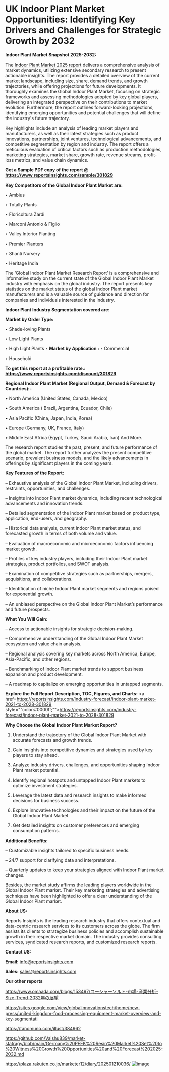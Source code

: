 # UK Indoor Plant Market Opportunities: Identifying Key Drivers and Challenges for Strategic Growth by 2032

<strong>Indoor Plant Market Snapshot 2025-2032:</strong>

The <a href=https://www.reportsinsights.com/sample/301829>Indoor Plant Market 2025 report</a> delivers a comprehensive analysis of market dynamics, utilizing extensive secondary research to present actionable insights. The report provides a detailed overview of the current market landscape, including size, share, demand trends, and growth trajectories, while offering projections for future developments. It thoroughly examines the Global Indoor Plant Market, focusing on strategic frameworks and assessing methodologies adopted by key global players, delivering an integrated perspective on their contributions to market evolution. Furthermore, the report outlines forward-looking projections, identifying emerging opportunities and potential challenges that will define the industry's future trajectory.

Key highlights include an analysis of leading market players and manufacturers, as well as their latest strategies such as product innovations, partnerships, joint ventures, technological advancements, and competitive segmentation by region and industry. The report offers a meticulous evaluation of critical factors such as production methodologies, marketing strategies, market share, growth rate, revenue streams, profit-loss metrics, and value chain dynamics.

<strong>Get a Sample PDF copy of the report @ <a href=https://www.reportsinsights.com/sample/301829 style=color:#0000ff;>https://www.reportsinsights.com/sample/301829</a></strong>

<strong>Key Competitors of the Global Indoor Plant Market are:</strong>

‣ Ambius

‣ Totally Plants

‣ Floricoltura Zardi

‣ Marconi Antonio & Figlio

‣ Valley Interior Planting

‣ Premier Planters

‣ Shanti Nursery

‣ Heritage India

The ‘Global Indoor Plant Market Research Report’ is a comprehensive and informative study on the current state of the Global Indoor Plant Market industry with emphasis on the global industry. The report presents key statistics on the market status of the global Indoor Plant market manufacturers and is a valuable source of guidance and direction for companies and individuals interested in the industry.

<strong>Indoor Plant Industry Segmentation covered are:</strong>

<strong>Market by Order Type: </strong>

‣ Shade-loving Plants

‣ Low Light Plants

‣ High Light Plants
‣ 
<strong>Market by Application :</strong>
‣ Commercial

‣ Household

<strong>To get this report at a profitable rate.: <a href=https://www.reportsinsights.com/discount/301829 style=color:#0000ff;>https://www.reportsinsights.com/discount/301829</a></strong>

<strong>Regional Indoor Plant Market (Regional Output, Demand &amp; Forecast by Countries):-</strong>

• North America (United States, Canada, Mexico)

• South America ( Brazil, Argentina, Ecuador, Chile)

• Asia Pacific (China, Japan, India, Korea)

• Europe (Germany, UK, France, Italy)

• Middle East Africa (Egypt, Turkey, Saudi Arabia, Iran) And More.

The research report studies the past, present, and future performance of the global market. The report further analyzes the present competitive scenario, prevalent business models, and the likely advancements in offerings by significant players in the coming years.

<strong>Key Features of the Report:</strong>

– Exhaustive analysis of the Global Indoor Plant Market, including drivers, restraints, opportunities, and challenges.

– Insights into Indoor Plant market dynamics, including recent technological advancements and innovation trends.

– Detailed segmentation of the Indoor Plant market based on product type, application, end-users, and geography.

– Historical data analysis, current Indoor Plant market status, and forecasted growth in terms of both volume and value.

– Evaluation of macroeconomic and microeconomic factors influencing market growth.

– Profiles of key industry players, including their Indoor Plant market strategies, product portfolios, and SWOT analysis.

– Examination of competitive strategies such as partnerships, mergers, acquisitions, and collaborations.

– Identification of niche Indoor Plant market segments and regions poised for exponential growth.

– An unbiased perspective on the Global Indoor Plant Market’s performance and future prospects.

<strong>What You Will Gain:</strong>

– Access to actionable insights for strategic decision-making.

– Comprehensive understanding of the Global Indoor Plant Market ecosystem and value chain analysis.

– Regional analysis covering key markets across North America, Europe, Asia-Pacific, and other regions.

– Benchmarking of Indoor Plant market trends to support business expansion and product development.

– A roadmap to capitalize on emerging opportunities in untapped segments.

<strong>Explore the Full Report Description, TOC, Figures, and Charts:</strong>
<a href=https://reportsinsights.com/industry-forecast/indoor-plant-market-2021-to-2028-301829 style=""color:#0000ff;"">https://reportsinsights.com/industry-forecast/indoor-plant-market-2021-to-2028-301829</a>

<strong>Why Choose the Global Indoor Plant Market Report?</strong>

1. Understand the trajectory of the Global Indoor Plant Market with accurate forecasts and growth trends.

2. Gain insights into competitive dynamics and strategies used by key players to stay ahead.

3. Analyze industry drivers, challenges, and opportunities shaping Indoor Plant market potential.

4. Identify regional hotspots and untapped Indoor Plant markets to optimize investment strategies.

5. Leverage the latest data and research insights to make informed decisions for business success.

6. Explore innovative technologies and their impact on the future of the Global Indoor Plant Market.

7. Get detailed insights on customer preferences and emerging consumption patterns.

<strong>Additional Benefits:</strong>

– Customizable insights tailored to specific business needs.

– 24/7 support for clarifying data and interpretations.

– Quarterly updates to keep your strategies aligned with Indoor Plant market changes.

Besides, the market study affirms the leading players worldwide in the Global Indoor Plant market. Their key marketing strategies and advertising techniques have been highlighted to offer a clear understanding of the Global Indoor Plant market.

<strong><strong>About US</strong>:</strong>

Reports Insights is the leading research industry that offers contextual and data-centric research services to its customers across the globe. The firm assists its clients to strategize business policies and accomplish sustainable growth in their respective market domain. The industry provides consulting services, syndicated research reports, and customized research reports.

<strong>Contact US:</strong>

<p class=><b>Email:</b> <a href=mailto:info@reportsinsights.com>info@reportsinsights.com</a></p>
<p class=><b>Sales:</b> <a href=mailto:sales@reportsinsights.com>sales@reportsinsights.com</a></p>

<strong>Our other reports</strong>

<a href=https://www.omaada.com/blogs/153497/コーシャーソルト-市場-産業分析-Size-Trend-2032年の展望>https://www.omaada.com/blogs/153497/コーシャーソルト-市場-産業分析-Size-Trend-2032年の展望</a>

<a href=https://sites.google.com/view/globalinnovationstech/home/new-press/united-kingdom-food-processing-equipment-market-overview-and-key-segmentati>https://sites.google.com/view/globalinnovationstech/home/new-press/united-kingdom-food-processing-equipment-market-overview-and-key-segmentati</a>

<a href=https://tanomuno.com/illust/384962>https://tanomuno.com/illust/384962</a>

<a href=https://github.com/Vaishu839/market-statragy/blob/main/Germany%20PEEK%20Resin%20Market%20Set%20to%20Witness%20Growth%20Opportunities%20and%20Forecast%202025-2032.md>https://github.com/Vaishu839/market-statragy/blob/main/Germany%20PEEK%20Resin%20Market%20Set%20to%20Witness%20Growth%20Opportunities%20and%20Forecast%202025-2032.md</a>

<a href=https://plaza.rakuten.co.jp/marketer12/diary/202501210036/>https://plaza.rakuten.co.jp/marketer12/diary/202501210036/</a>
![image](https://github.com/user-attachments/assets/4090abe0-0d39-4500-a375-49ce86dee7b1)
